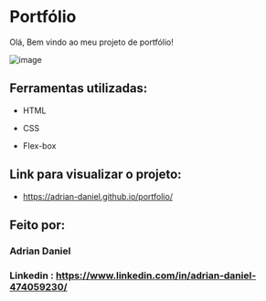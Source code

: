 # Portfólio
Olá, Bem vindo ao meu projeto de portfólio!

![image](https://github.com/user-attachments/assets/88699369-bbc8-4b50-87ba-88dd314fe6cd)

## Ferramentas utilizadas:

* HTML

* CSS

* Flex-box

## Link para visualizar o projeto:
* https://adrian-daniel.github.io/portfolio/

## Feito por:
### Adrian Daniel
### Linkedin : https://www.linkedin.com/in/adrian-daniel-474059230/
